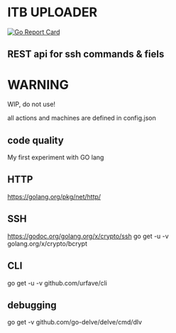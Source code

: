 # ITB UPLOADER 
[![Go Report Card](https://goreportcard.com/badge/github.com/UrbanskiDawid/itb_uploader)](https://goreportcard.com/report/github.com/UrbanskiDawid/itb_uploader)


## REST api for ssh commands & fiels

# WARNING

WIP, do not use!

all actions and machines are defined in config.json

## code quality
My first experiment with GO lang

## HTTP
https://golang.org/pkg/net/http/

## SSH
https://godoc.org/golang.org/x/crypto/ssh
go get -u -v golang.org/x/crypto/bcrypt

## CLI
go get -u -v  github.com/urfave/cli

## debugging
go get -v github.com/go-delve/delve/cmd/dlv 
